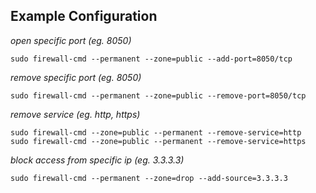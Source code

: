 ## Example Configuration
_open specific port (eg. 8050)_
```
sudo firewall-cmd --permanent --zone=public --add-port=8050/tcp
```
_remove specific port (eg. 8050)_
```
sudo firewall-cmd --permanent --zone=public --remove-port=8050/tcp
```
_remove service (eg. http, https)_
```
sudo firewall-cmd --zone=public --permanent --remove-service=http
sudo firewall-cmd --zone=public --permanent --remove-service=https
```
_block access from specific ip (eg. 3.3.3.3)_
```
sudo firewall-cmd --permanent --zone=drop --add-source=3.3.3.3
```
